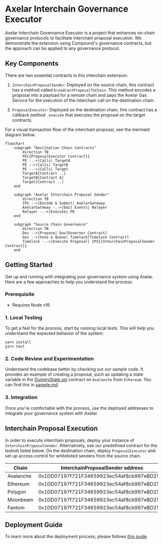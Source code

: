 # Axelar Interchain Governance Executor

Axelar Interchain Governance Executor is a project that enhances on-chain governance protocols to facilitate interchain proposal execution. We demonstrate the extension using Compound's governance contracts, but the approach can be applied to any governance protocol.

## Key Components

There are two essential contracts in this interchain extension:

1. `InterchainProposalSender`: Deployed on the source chain, this contract has a method called `broadcastProposalToChain`. This method encodes a proposal into a payload for a remote chain and pays the Axelar Gas Service for the execution of the interchain call on the destination chain.

2. `ProposalExecutor`: Deployed on the destination chain, this contract has a callback method `_execute` that executes the proposal on the target contracts.

For a visual transaction flow of the interchain proposal, see the mermaid diagram below.

```mermaid
flowchart
    subgraph "Destination Chain Contracts"
        direction TB
        PE{{ProposalExecutor Contract}}
        PE -.->|Calls| TargetA
        PE -->|Calls| TargetB
        PE -.->|Calls| Target
        TargetA[Contract ..]
        TargetB[Contract A]
        Target[Contract ..]
    end

    subgraph "Axelar Interchain Proposal Sender"
        direction TB
        IPS -->|Encode & Submit| AxelarGateway
        AxelarGateway -.->|Emit Events| Relayer
        Relayer -.->|Execute| PE
    end

    subgraph "Source Chain Governance"
        direction TB
        Dev -->|Propose| Gov[Governor Contract]
        Gov -->|Vote & Queue| Timelock[Timelock Contract]
        Timelock -.->|Execute Proposal| IPS{{InterchainProposalSender Contract}}
    end
```

## Getting Started

Get up and running with integrating your governance system using Axelar. Here are a few approaches to help you understand the process:

### Prerequisite

- Requires Node v16

### 1. Local Testing

To get a feel for the process, start by running local tests. This will help you understand the expected behavior of the system:

```shell
yarn install
yarn test
```

### 2. Code Review and Experimentation

Understand the codebase better by checking out our sample code. It provides an example of creating a proposal, such as updating a state variable in the [DummyState.sol](contracts/test/DummyState.sol) contract on `Avalanche` from `Ethereum`. You can find this in [sample.md](docs/sample.md).

### 3. Integration

Once you're comfortable with the process, use the deployed addresses to integrate your governance system with Axelar.

## Interchain Proposal Execution

In order to execute interchain proposals, deploy your instance of `InterchainProposalSender`. Alternatively, use our predefined contract for the testnet listed below. On the destination chain, deploy `ProposalExecutor` and set up access control for whitelisted senders from the source chain.

| Chain     | InterchainProposalSender address           |
| --------- | ------------------------------------------ |
| Avalanche | 0x1DD07197f721F34659923ec54af8cb997eBD255e |
| Ethereum  | 0x1DD07197f721F34659923ec54af8cb997eBD255e |
| Polygon   | 0x1DD07197f721F34659923ec54af8cb997eBD255e |
| Moonbeam  | 0x1DD07197f721F34659923ec54af8cb997eBD255e |
| Fantom    | 0x1DD07197f721F34659923ec54af8cb997eBD255e |

## Deployment Guide

To learn more about the deployment process, please follows [this guide](docs/deployment.md)
